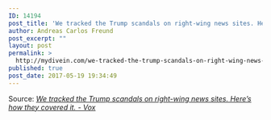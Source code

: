 ```yaml
---
ID: 14194
post_title: 'We tracked the Trump scandals on right-wing news sites. Here’s how they covered it. &#8211; Vox'
author: Andreas Carlos Freund
post_excerpt: ""
layout: post
permalink: >
  http://mydivein.com/we-tracked-the-trump-scandals-on-right-wing-news-sites-heres-how-they-covered-it-vox/
published: true
post_date: 2017-05-19 19:34:49
---
```

Source: <em><a href="https://www.vox.com/policy-and-politics/2017/5/18/15646098/right-wing-media-collective-memories">We tracked the Trump scandals on right-wing news sites. Here’s how they covered it. - Vox</a></em>